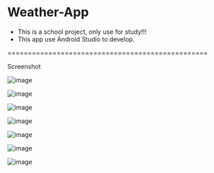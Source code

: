 # Weather-App
- This is a school project, only use for study!!!
- This app use Android Studio to develop.

=================================================

Screenshot

![image](https://user-images.githubusercontent.com/76657240/119252633-ef310380-bbdf-11eb-8c31-6ffc2bedd42b.png)

![image](https://user-images.githubusercontent.com/76657240/119252678-21426580-bbe0-11eb-860b-77b948d867af.png)

![image](https://user-images.githubusercontent.com/76657240/119252682-24d5ec80-bbe0-11eb-87c4-556f98bf04c4.png)

![image](https://user-images.githubusercontent.com/76657240/119252686-27384680-bbe0-11eb-83ae-a6f01bf2d1f2.png)

![image](https://user-images.githubusercontent.com/76657240/119252690-2a333700-bbe0-11eb-9e51-d47e2405f119.png)

![image](https://user-images.githubusercontent.com/76657240/119252692-2d2e2780-bbe0-11eb-8dd3-f3a9df21023c.png)

![image](https://user-images.githubusercontent.com/76657240/119252697-30291800-bbe0-11eb-9148-71dc4a9f1882.png)
